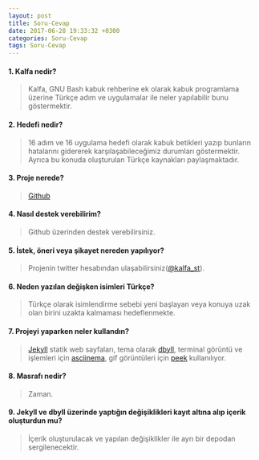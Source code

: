```yaml
---
layout: post
title: Soru-Cevap
date: 2017-06-28 19:33:32 +0300
categories: Soru-Cevap
tags: Soru-Cevap
---
```

#### 1. Kalfa nedir?
>Kalfa, GNU Bash kabuk rehberine ek olarak kabuk programlama üzerine Türkçe adım ve uygulamalar ile neler yapılabilir bunu göstermektir.

#### 2. Hedefi nedir?
>16 adım ve 16 uygulama hedefi olarak kabuk betikleri yazıp bunların hatalarını gidererek karşılaşabileceğimiz durumları göstermektir. Ayrıca bu konuda oluşturulan Türkçe kaynakları paylaşmaktadır.

#### 3. Proje nerede?
>[Github](https://github.com/burakcl/kalfa)

#### 4. Nasıl destek verebilirim?
>Github üzerinden destek verebilirsiniz.

#### 5. İstek, öneri veya şikayet nereden yapılıyor?
>Projenin twitter hesabından ulaşabilirsiniz([@kalfa_st](https://twitter.com/kalfa_st)).

#### 6. Neden yazılan değişken isimleri Türkçe?
>Türkçe olarak isimlendirme sebebi yeni başlayan veya konuya uzak olan birini uzakta kalmaması hedeflenmekte.

#### 7. Projeyi yaparken neler kullandın?
> [Jekyll](http://jekyllrb.com/) statik web sayfaları, tema olarak [dbyll](https://github.com/dbtek/dbyll), terminal görüntü ve işlemleri için [asciinema](https://asciinema.org/), gif görüntüleri için [peek](https://github.com/phw/peek) kullanılıyor.

#### 8. Masrafı nedir?
> Zaman.

#### 9. Jekyll ve dbyll üzerinde yaptığın değişiklikleri kayıt altına alıp içerik oluşturdun mu?
> İçerik oluşturulacak ve yapılan değişiklikler ile ayrı bir depodan sergilenecektir.
